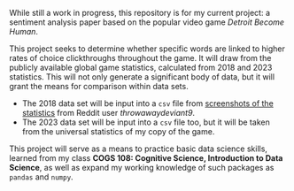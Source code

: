 
While still a work in progress, this repository is for my current project: a sentiment analysis paper based on the popular video game *Detroit Become Human*.

This project seeks to determine whether specific words are linked to higher rates of choice clickthroughs throughout the game. It will draw from the publicly available global game statistics,
calculated from 2018 and 2023 statistics. This will not only generate a significant body of data, but it will grant the means for comparison within data sets.

* The 2018 data set will be input into a `csv` file from [screenshots of the statistics](https://www.reddit.com/r/DetroitBecomeHuman/comments/99b65j/all_100_flowcharts_with_global_stats_included/) from
  Reddit user *throwawaydeviant9*.
* The 2023 data set will be input into a `csv` file too, but it will be taken from the universal statistics of my copy of the game.

This project will serve as a means to practice basic data science skills, learned from my class **COGS 108: Cognitive Science, Introduction to Data Science**, as well as expand my working knowledge of such
packages as `pandas` and `numpy`.